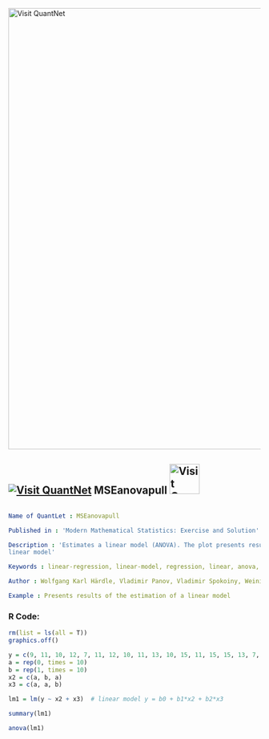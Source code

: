 
[<img src="https://github.com/QuantLet/Styleguide-and-FAQ/blob/master/pictures/banner.png" width="880" alt="Visit QuantNet">](http://quantlet.de/index.php?p=info)

## [<img src="https://github.com/QuantLet/Styleguide-and-Validation-procedure/blob/master/pictures/qloqo.png" alt="Visit QuantNet">](http://quantlet.de/) **MSEanovapull** [<img src="https://github.com/QuantLet/Styleguide-and-Validation-procedure/blob/master/pictures/QN2.png" width="60" alt="Visit QuantNet 2.0">](http://quantlet.de/d3/ia)

```yaml

Name of QuantLet : MSEanovapull

Published in : 'Modern Mathematical Statistics: Exercise and Solution'

Description : 'Estimates a linear model (ANOVA). The plot presents results of the estimation of a
linear model'

Keywords : linear-regression, linear-model, regression, linear, anova, estimation, variance

Author : Wolfgang Karl Härdle, Vladimir Panov, Vladimir Spokoiny, Weining Wang

Example : Presents results of the estimation of a linear model

```


### R Code:
```r
rm(list = ls(all = T))
graphics.off()

y = c(9, 11, 10, 12, 7, 11, 12, 10, 11, 13, 10, 15, 11, 15, 15, 13, 7, 15, 13, 10, 18, 14, 17, 9, 14, 17, 16, 14, 17, 15)
a = rep(0, times = 10)
b = rep(1, times = 10)
x2 = c(a, b, a)
x3 = c(a, a, b)

lm1 = lm(y ~ x2 + x3)  # linear model y = b0 + b1*x2 + b2*x3

summary(lm1)

anova(lm1) 

```
